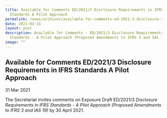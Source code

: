 ```yaml
---
title: Available for Comments ED/2021/3 Disclosure Requirements in IFRS
  Standards A Pilot Approach
permalink: /news/archives/available-for-comments-ed-2021-3-disclosure-requirements-in-ifrs-standards-a-pilot-ap/
date: 2021-03-31
layout: post
description: Available for Comments - ED/2021/3 Disclosure Requirements in IFRS
  Standards - A Pilot Approach (Proposed Amendments to IFRS 3 and IAS 19)
image: ""
---
```

Available for Comments ED/2021/3 Disclosure Requirements in IFRS Standards A Pilot Approach
------------------------------------------------------------------------------------------------------------------------------------------

31 Mar 2021

The Secretariat invites comments on Exposure Draft ED/2021/3 _Disclosure Requirements in IFRS Standards - A Pilot Approach (Proposed Amendments to IFRS 3 and IAS 19)_ by 30 April 2021.